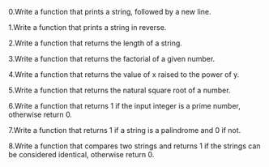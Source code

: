 0.Write a function that prints a string, followed by a new line.                                                                        

1.Write a function that prints a string in reverse.                                                                                     

2.Write a function that returns the length of a string.                                                                                 

3.Write a function that returns the factorial of a given number.                                                                        

4.Write a function that returns the value of x raised to the power of y.                                                                

5.Write a function that returns the natural square root of a number.                                                                    

6.Write a function that returns 1 if the input integer is a prime number, otherwise return 0.                                           

7.Write a function that returns 1 if a string is a palindrome and 0 if not.  

8.Write a function that compares two strings and returns 1 if the strings can be considered identical, otherwise return 0.
